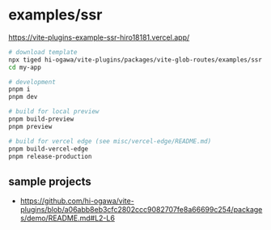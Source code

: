 # examples/ssr

https://vite-plugins-example-ssr-hiro18181.vercel.app/

```sh
# download template
npx tiged hi-ogawa/vite-plugins/packages/vite-glob-routes/examples/ssr my-app
cd my-app

# development
pnpm i
pnpm dev

# build for local preview
pnpm build-preview
pnpm preview

# build for vercel edge (see misc/vercel-edge/README.md)
pnpm build-vercel-edge
pnpm release-production
```

## sample projects

- https://github.com/hi-ogawa/vite-plugins/blob/a06abb8eb3cfc2802ccc9082707fe8a66699c254/packages/demo/README.md#L2-L6
